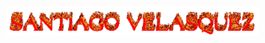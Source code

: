 <h1 align="center">
  <img alt="SANTIAGO VELASQUEZ" src="fire-text.gif">
</h1>


<!--
### Hello!
My name is Santiago Velasquez! I am a beginner C/C++ developer with an interest in computer graphics.
-->

<!--
**28SVELASQUEZ/28SVELASQUEZ** is a ✨ _special_ ✨ repository because its `README.md` (this file) appears on your GitHub profile.

Here are some ideas to get you started:

- 🔭 I’m currently working on ...
- 🌱 I’m currently learning ...
- 👯 I’m looking to collaborate on ...
- 🤔 I’m looking for help with ...
- 💬 Ask me about ...
- 📫 How to reach me: ...
- 😄 Pronouns: ...
- ⚡ Fun fact: ...
-->
